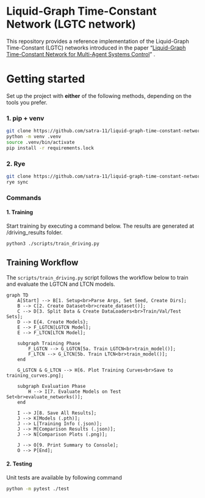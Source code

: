 # Liquid-Graph Time-Constant Network (LGTC network)
This repository provides a reference implementation of the Liquid-Graph Time-Constant (LGTC) networks introduced in the paper “[Liquid-Graph Time-Constant Network for Multi-Agent Systems Control](https://arxiv.org/pdf/2404.13982)” .

# Getting started
Set up the project with **either** of the following methods, depending on the tools you prefer.
### 1. pip + venv
```bash
git clone https://github.com/satra-11/liquid-graph-time-constant-network .
python -m venv .venv
source .venv/bin/activate
pip install -r requirements.lock
```
### 2. Rye
```bash
git clone https://github.com/satra-11/liquid-graph-time-constant-network .
rye sync
```
### Commands
#### 1. Training
Start training by executing a command below. The results are generated at /driving_results folder.
```bash
python3 ./scripts/train_driving.py
```

## Training Workflow

The `scripts/train_driving.py` script follows the workflow below to train and evaluate the LGTCN and LTCN models.

```mermaid
graph TD
    A[Start] --> B[1. Setup<br>Parse Args, Set Seed, Create Dirs];
    B --> C[2. Create Dataset<br>create_dataset()];
    C --> D[3. Split Data & Create DataLoaders<br>Train/Val/Test Sets];
    D --> E{4. Create Models};
    E --> F_LGTCN[LGTCN Model];
    E --> F_LTCN[LTCN Model];

    subgraph Training Phase
        F_LGTCN --> G_LGTCN[5a. Train LGTCN<br>train_model()];
        F_LTCN --> G_LTCN[5b. Train LTCN<br>train_model()];
    end

    G_LGTCN & G_LTCN --> H[6. Plot Training Curves<br>Save to training_curves.png];

    subgraph Evaluation Phase
        H --> I[7. Evaluate Models on Test Set<br>evaluate_networks()];
    end
    
    I --> J[8. Save All Results];
    J --> K[Models (.pth)];
    J --> L[Training Info (.json)];
    J --> M[Comparison Results (.json)];
    J --> N[Comparison Plots (.png)];

    J --> O[9. Print Summary to Console];
    O --> P[End];
```

#### 2. Testing
Unit tests are available by following command
```bash
python -m pytest ./test
```
